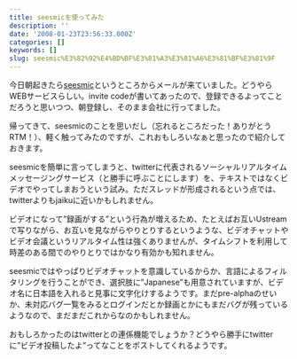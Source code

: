 ```yaml
---
title: seesmicを使ってみた
description: ''
date: '2008-01-23T23:56:33.000Z'
categories: []
keywords: []
slug: seesmic%E3%82%92%E4%BD%BF%E3%81%A3%E3%81%A6%E3%81%BF%E3%81%9F
---
```

今日朝起きたら[seesmic](http://www.seesmic.com/)というところからメールが来ていました。どうやらWEBサービスらしい。invite codeが書いてあったので、登録できるよってことだろうと思いつつ、朝登録し、そのまま会社に行ってました。

帰ってきて、seesmicのことを思いだし（忘れるところだった！ありがとうRTM！）、軽く触ってみたのですが、これおもしろいなぁと思ったので紹介しておきます。

seesmicを簡単に言ってしまうと、twitterに代表されるソーシャルリアルタイムメッセージングサービス（と勝手に呼ぶことにします）を、テキストではなくビデオでやってしまおうという試み。ただスレッドが形成されるという点では、twitterよりもjaikuに近いかもしれません。

ビデオになって”録画がする”という行為が増えるため、たとえばお互いUstreamで写りながら、お互いを見ながらやりとりするというような、ビデオチャットやビデオ会議というリアルタイム性は強くありませんが、タイムシフトを利用して時差のある間でのやりとりではかなり有効かも知れません。

seesmicではやっぱりビデオチャットを意識しているからか、言語によるフィルタリングを行うことができ、選択肢に”Japanese”も用意されていますが、ビデオ名に日本語を入れると見事に文字化けするようです。まだpre-alphaのせいか、未対応バグ一覧をみるとログインだとか録画とかにもまだバグが残っているようなので、まだまだこれからなのかもしれません。

おもしろかったのはtwitterとの連係機能でしょうか？どうやら勝手にtwitterに”ビデオ投稿したよ”ってなことをポストしてくれるようです。